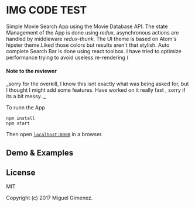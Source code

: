 # IMG CODE TEST
Simple Movie Search App using the Movie Database API.
The state Management of the App is done using *redux*, asynchronous actions are handled by middleware *redux-thunk*.
The UI theme is based on Atom's hipster theme.Liked those colors but results aren't that stylish.
Auto complete Search Bar is done using react toolbox.
I have tried to optimize performance trying to avoid useless re-rendering (


#### Note to the reviewer 
_sorry for the overkill, I know this isnt exactly what was being asked for, but I thought I might add some features. Have worked on it really fast , sorry if its a bit messy. _






To runn the App

```
npm install
npm start
```

Then open [`localhost:8080`](http://localhost:8080) in a browser.



## Demo & Examples


## License

MIT

Copyright (c) 2017 Miguel Gimenez.

